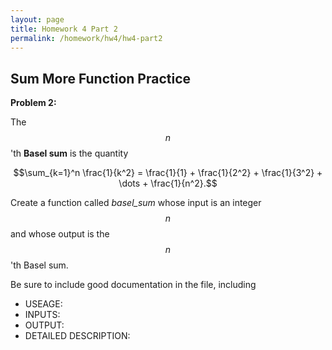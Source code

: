 ```yaml
---
layout: page
title: Homework 4 Part 2
permalink: /homework/hw4/hw4-part2
---
```


## Sum More Function Practice

**Problem 2:**

The $$n$$'th **Basel sum** is the quantity

$$\sum_{k=1}^n \frac{1}{k^2} = \frac{1}{1} + \frac{1}{2^2} + \frac{1}{3^2} + \dots + \frac{1}{n^2}.$$

Create a function called *basel_sum* whose input is an integer $$n$$ and whose output is the $$n$$'th Basel sum.

Be sure to include good documentation in the file, including
* USEAGE:
* INPUTS:
* OUTPUT:
* DETAILED DESCRIPTION:


